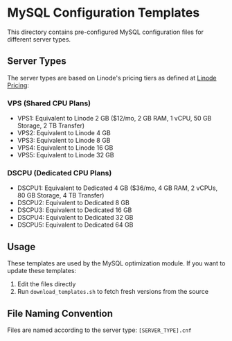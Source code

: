 # MySQL Configuration Templates

This directory contains pre-configured MySQL configuration files for different server types.

## Server Types

The server types are based on Linode's pricing tiers as defined at [Linode Pricing](https://www.linode.com/pricing/):

### VPS (Shared CPU Plans)
- VPS1: Equivalent to Linode 2 GB ($12/mo, 2 GB RAM, 1 vCPU, 50 GB Storage, 2 TB Transfer)
- VPS2: Equivalent to Linode 4 GB
- VPS3: Equivalent to Linode 8 GB
- VPS4: Equivalent to Linode 16 GB
- VPS5: Equivalent to Linode 32 GB

### DSCPU (Dedicated CPU Plans)
- DSCPU1: Equivalent to Dedicated 4 GB ($36/mo, 4 GB RAM, 2 vCPUs, 80 GB Storage, 4 TB Transfer)
- DSCPU2: Equivalent to Dedicated 8 GB
- DSCPU3: Equivalent to Dedicated 16 GB
- DSCPU4: Equivalent to Dedicated 32 GB
- DSCPU5: Equivalent to Dedicated 64 GB

## Usage

These templates are used by the MySQL optimization module. If you want to update these templates:

1. Edit the files directly
2. Run `download_templates.sh` to fetch fresh versions from the source

## File Naming Convention

Files are named according to the server type: `[SERVER_TYPE].cnf`
